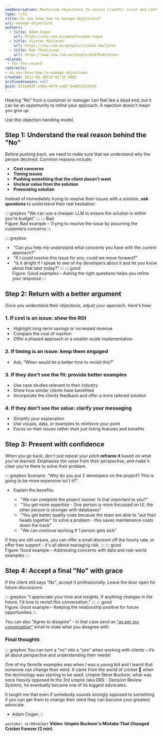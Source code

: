 ```yaml
---
seoDescription: Mastering objections to secure clients' trust and confidence in your solution
type: rule
title: Do you know how to manage objections?
uri: manage-objections
authors:
  - title: Adam Cogan
    url: https://ssw.com.au/people/adam-cogan
  - title: Ulysses Maclaren
    url: https://ssw.com.au/people/ulysses-maclaren
  - title: Rob Thomlinson
    url: https://www.ssw.com.au/people/RobThomlinson
related: 
 - for-the-record
redirects:
- do-you-know-how-to-manage-objections
created: 2012-08-30T13:03:32.000Z
archivedreason: null
guid: d15ae8df-e369-44f9-a307-b48952431d7d
---
```


Hearing "No" from a customer or manager can feel like a dead end, but it can be an opportunity to refine your approach. A rejection doesn't mean you give up.

<!--endintro-->

Use this objection handling model.

## Step 1: Understand the real reason behind the "No"

Before pushing back, we need to make sure that we understand why the person declined. Common reasons include:
* &nbsp;**Cost concerns**
* &nbsp;**Timing issues**
* &nbsp;**Pushing something that the client doesn't want**
* &nbsp;**Unclear value from the solution**
* &nbsp;**Preexisting solution**

Instead of immediately trying to resolve their issues with a solution, **ask questions** to understand their real hesitation:

::: greybox
"We can use a cheaper LLM to ensure the solution is within you're budget"
:::
::: Bad  
Figure: Bad example – Trying to resolve the issue by assuming the customers concerns
:::

::: greybox

* &nbsp;"Can you help me understand what concerns you have with the current approach?"
* &nbsp;"If I could resolve this issue for you, could we move forward?"
* &nbsp;"Is it alright if I speak to one of my developers about it and let you know about that later today?"
:::
::: good  
Figure: Good examples – Asking the right questions helps you refine your response
:::

## Step 2: Return with a better argument

Once you understand their objections, adjust your approach. Here's how:

### 1. If cost is an issue: show the ROI

* &nbsp;Highlight long-term savings or increased revenue
* &nbsp;Compare the cost of inaction
* &nbsp;Offer a phased approach or a smaller-scale implementation

### 2. If timing is an issue: keep them engaged

* &nbsp;Ask, "When would be a better time to revisit this?"

### 3. If they don't see the fit: provide better examples

* &nbsp;Use case studies relevant to their industry
* &nbsp;Show how similar clients have benefited
* &nbsp;Incorporate the clients feedback and offer a more tailored solution

### 4. If they don't see the value: clarify your messaging

* &nbsp;Simplify your explanation
* &nbsp;Use visuals, data, or examples to reinforce your point
* &nbsp;Focus on their issues rather than just listing features and benefits

## Step 3: Present with confidence

When you go back, don't just repeat your pitch **reframe it** based on what you've learned. Emphasise the value from their perspective, and make it clear you're there to solve their problem.

::: greybox
Scenario:
"Why do you put 2 developers on the project? This is going to be more expensive isn't it?".

* &nbsp;Explain the benefits:

  * &nbsp;"We can complete the project sooner. Is that important to you?"
  * &nbsp;"You get more expertise - One person is more focussed on UI, the other person is stronger
    with databases"
  * &nbsp;"You get better quality code because the team are able to "put their heads together"
    to solve a problem - this saves maintenance costs down the track"
  * &nbsp;"We can continue working if 1 person gets sick"

If they are still unsure, you can offer a small discount off the hourly rate, or offer free support - it's all about managing risk.
:::
::: good  
Figure: Good example – Addressing concerns with data and real-world examples
:::

## Step 4: Accept a final "No" with grace

If the client still says "No", accept it professionally. Leave the door open for future discussions:

::: greybox
"I appreciate your time and insights. If anything changes in the future, I'd love to revisit this conversation."
:::
::: good  
Figure: Good example – Keeping the relationship positive for future opportunities
:::

You can also "Agree to disagree" - in that case send an ["as per our conversation"](/do-you-send-as-per-our-conversation-emails) email to state what you disagree with.

### Final thoughts

::: greybox
You can turn a "no" into a "yes" when working with clients – it’s all about perspective and understanding their needs!

One of my favorite examples was when I was a young kid and I learnt that someone can change their mind. It came from the world of cricket 🏏 when the technology was starting to be used. Umpire Steve Bucknor, what was once heavily opposed to the 3rd umpire (aka DRS - Decision Review System), he eventually became one of its biggest advocates.

It taught me that even if somebody sounds strongly opposed to something if you can get them to change their mind they can become your greatest advocate.

* Adam Cogan
:::

`youtube: xLrH9vA1kpY`
**Video:  Umpire Bucknor's Mistake That Changed Cricket Forever (2 min)**
